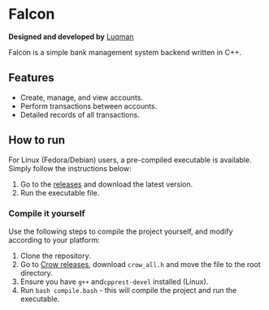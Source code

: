 # Falcon

**Designed and developed by** [Luqman](https://theluqmn.github.io/)

Falcon is a simple bank management system backend written in C++.

## Features

- Create, manage, and view accounts.
- Perform transactions between accounts.
- Detailed records of all transactions.

## How to run

For Linux (Fedora/Debian) users, a pre-compiled executable is available. Simply follow the instructions below:

1. Go to the [releases](https://github.com/theluqmn/falcon/releases) and download the latest version.
2. Run the executable file.

### Compile it yourself

Use the following steps to compile the project yourself, and modify according to your platform:

1. Clone the repository.
2. Go to [Crow releases](https://github.com/CrowCpp/Crow/releases/latest), download `crow_all.h` and move the file to the root directory.
3. Ensure you have `g++` and`cpprest-devel` installed (Linux).
4. Run `bash compile.bash` - this will compile the project and run the executable.
